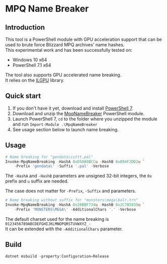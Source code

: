 # MPQ Name Breaker
## Introduction

This tool is a PowerShell module with GPU acceleration support that can be used to brute force Blizzard MPQ archives' name hashes.  
This experimental work and has been successfully tested on:
- Windows 10 x64
- PowerShell 7.1 x64

The tool also supports GPU accelerated name breaking.  
It relies on the [ILGPU](http://www.ilgpu.net) library.


## Quick start

1. If you don't have it yet, download and install [PowerShell 7](https://github.com/PowerShell/PowerShell/releases/latest).
2. Download and unzip the [MpqNameBreaker](https://github.com/savagesteel/mpq-name-breaker/releases) PowerShell module.
3. Launch PowerShell 7, `cd` to the folder where you unzipped the module and run `Import-Module .\MpqNameBreaker`
4. See usage section below to launch name breaking.


## Usage

```powershell
# Name breaking for "gendata\cuttt.pal"
Invoke-MpqNameBreaking -HashA 0xD50A0BCCu -HashB 0xB94F2DD2u `
    -Prefix 'gendata\' -Suffix '.pal' -Verbose
```

The `-HashA` and `-HashB` parameters are unsigned 32-bit integers, the `0x` prefix and `u` suffix are needed.

The case does not matter for `-Prefix`, `-Suffix` and parameters.  

```powershell
# Name breaking without suffix for "monsters\mega\balr.trn"
Invoke-MpqNameBreaking -HashA 0x26BBF734u -HashB 0x2C785839u `
    -Prefix 'MONSTERS\MEGA\' -AdditionalChars '.' -Verbose
```

The default charset used for the name breaking is `0123456789ABCDEFGHIJKLMNOPQRSTUVWXYZ_-`  
It can be extended with the `-AdditionalChars` parameter.


## Build

```powershell
dotnet msbuild -property:Configuration=Release
```
